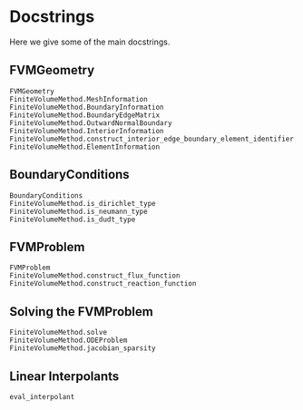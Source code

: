 # Docstrings

Here we give some of the main docstrings.

## FVMGeometry

```@docs 
FVMGeometry
FiniteVolumeMethod.MeshInformation
FiniteVolumeMethod.BoundaryInformation
FiniteVolumeMethod.BoundaryEdgeMatrix 
FiniteVolumeMethod.OutwardNormalBoundary
FiniteVolumeMethod.InteriorInformation 
FiniteVolumeMethod.construct_interior_edge_boundary_element_identifier
FiniteVolumeMethod.ElementInformation 
```

## BoundaryConditions 

```@docs 
BoundaryConditions 
FiniteVolumeMethod.is_dirichlet_type 
FiniteVolumeMethod.is_neumann_type
FiniteVolumeMethod.is_dudt_type
```

## FVMProblem 

```@docs 
FVMProblem 
FiniteVolumeMethod.construct_flux_function 
FiniteVolumeMethod.construct_reaction_function 
```

## Solving the FVMProblem 

```@docs 
FiniteVolumeMethod.solve 
FiniteVolumeMethod.ODEProblem 
FiniteVolumeMethod.jacobian_sparsity
```

## Linear Interpolants 

```@docs 
eval_interpolant 
```